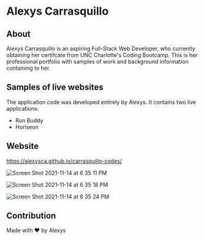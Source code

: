 
# Alexys Carrasquillo 

## About 
Alexys Carrasquillo is an aspiring Full-Stack Web Developer, who currently obtaining her certifcate from UNC Charlotte's Coding Bootcamp.
This is her professional portfolio with samples of work and background information containing to her. 

## Samples of live websites
The application code was developed entirely by Alexys. It contains two live applications:
* Run Buddy
* Horiseon 

## Website
https://alexysca.github.io/carrasquillo-codes/

![Screen Shot 2021-11-14 at 6 35 11 PM](https://user-images.githubusercontent.com/92767735/141703596-a1fb282e-5bdf-485c-96e9-05d4c40db005.png)

![Screen Shot 2021-11-14 at 6 35 18 PM](https://user-images.githubusercontent.com/92767735/141703597-a813d47c-5767-461e-80e5-709cfba9e37b.png)

![Screen Shot 2021-11-14 at 6 35 24 PM](https://user-images.githubusercontent.com/92767735/141703598-6ae5e232-e9a8-4726-b500-b0acde0436a3.png)


## Contribution
Made with ❤️ by Alexys

